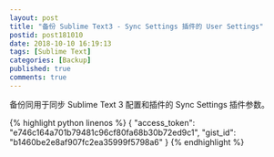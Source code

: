 ```yaml
---
layout: post
title: "备份 Sublime Text3 - Sync Settings 插件的 User Settings"
postid: post181010
date: 2018-10-10 16:19:13
tags: [Sublime Text]
categories: [Backup]
published: true
comments: true
---
```


备份同用于同步 Sublime Text 3 配置和插件的 Sync Settings 插件参数。

{% highlight python linenos %}
{
    "access_token": "e746c164a701b79481c96cf80fa68b30b72ed9c1",
    "gist_id": "b1460be2e8af907fc2ea35999f5798a6"
}
{% endhighlight %}
